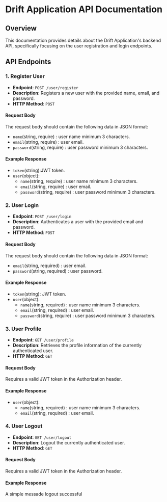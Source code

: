# Drift Application API Documentation

## Overview

This documentation provides details about the Drift Application's backend API, specifically focusing on the user registration and login endpoints.

## API Endpoints

### 1. Register User

- **Endpoint**: `POST /user/register`
- **Description**: Registers a new user with the provided name, email, and password.
- **HTTP Method**: `POST`

#### Request Body

The request body should contain the following data in JSON format:
- `name`(string, require) : user name minimum 3 characters.
- `email`(string, require) : user email.
- `password`(string, require) : user password minimum 3 characters.


#### Example Response 

- `token`(string):JWT token.
- `user`(object):
    - `name`(string, require) : user name minimum 3 characters.
    - `email`(string, require) : user email.
    - `password`(string, require) : user password minimum 3 characters.

### 2. User Login

- **Endpoint**: `POST /user/login`
- **Description**: Authenticates a user with the provided email and password.
- **HTTP Method**: `POST`

#### Request Body

The request body should contain the following data in JSON format:
- `email`(string, required) : user email.
- `password`(string, required) : user password.

#### Example Response 

- `token`(string): JWT token.
- `user`(object):
    - `name`(string, required) : user name minimum 3 characters.
    - `email`(string, required) : user email.
    - `password`(string, require) : user password minimum 3 characters.

### 3. User Profile

- **Endpoint**: `GET /user/profile`
- **Description**: Retrieves the profile information of the currently authenticated user.
- **HTTP Method**: `GET`

#### Request Body

Requires a valid JWT token in the Authorization header.

#### Example Response 

- `user`(object):
    - `name`(string, required) : user name minimum 3 characters.
    - `email`(string, required) : user email.

### 4. User Logout

- **Endpoint**: `GET /user/logout`
- **Description**: Logout the currently authenticated user.
- **HTTP Method**: `GET`

#### Request Body

Requires a valid JWT token in the Authorization header.

#### Example Response 

A simple messade logout successful